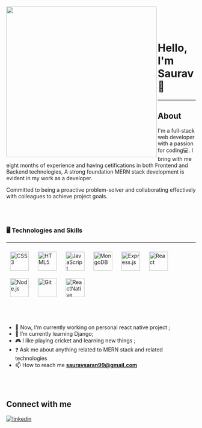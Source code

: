 <img align="left" width="400px" style="margin-top:-20px" src="https://img.freepik.com/free-vector/programmer-concept-illustration_114360-2417.jpg?w=740" />
</br></br>

Hello, I'm Saurav 👦
=====================================




-------

## About
<div>
  I'm a full-stack web developer with a passion for coding💻. I bring with me eight months of experience and having cetifications in both Frontend and Backend technologies, A strong foundation MERN stack development is evident in my work as a developer. 
  
  Committed to being a proactive problem-solver and collaborating effectively with colleagues to achieve project goals.
<div>
<br></br>

### 🖥️ Technologies and Skills
-------

<div>
<img style="margin: 10px" src="https://profilinator.rishav.dev/skills-assets/css3-original-wordmark.svg" alt="CSS3" height="50" />  
<img style="margin: 10px" src="https://profilinator.rishav.dev/skills-assets/html5-original-wordmark.svg" alt="HTML5" height="50" /> 
<img style="margin: 10px" src="https://profilinator.rishav.dev/skills-assets/javascript-original.svg" alt="JavaScript" height="50" />  
<img style="margin: 10px" src="https://profilinator.rishav.dev/skills-assets/mongodb-original-wordmark.svg" alt="MongoDB" height="50" />  
<img style="margin: 10px" src="https://profilinator.rishav.dev/skills-assets/express-original-wordmark.svg" alt="Express.js" height="50" />
<img style="margin: 10px" src="https://profilinator.rishav.dev/skills-assets/react-original-wordmark.svg" alt="React" height="50" />
<img style="margin: 10px" src="https://profilinator.rishav.dev/skills-assets/nodejs-original-wordmark.svg" alt="Node.js" height="50" />   
<img style="margin: 10px" src="https://profilinator.rishav.dev/skills-assets/git-scm-icon.svg" alt="Git" height="50" />  
 <img style="margin: 10px" src="https://toppng.com/uploads/preview/react-native-svg-transformer-allows-you-import-svg-aperture-science-innovators-logo-11562851994zqcpwozsvy.png" alt="ReactNative" height="50" />
</div>

<br></br>
  * 🔭 Now, I'm currently working on personal react native project ;
  * 🌱 I’m currently learning Django;
  * 🎮 I like playing cricket and learning new things ;
  * ❓ Ask me about anything related to MERN stack and related technologies
  * 📫 How to reach me **sauravsaran99@gmail.com**


<br></br>
## Connect with me  

<a href="https://www.linkedin.com/in/saurav-kumar-3659bb197/">
<img src=https://img.shields.io/badge/linkedin-%231E77B5.svg?&style=for-the-badge&logo=linkedin&logoColor=white alt=linkedin style="margin-bottom: 5px;" />
</a>


 


